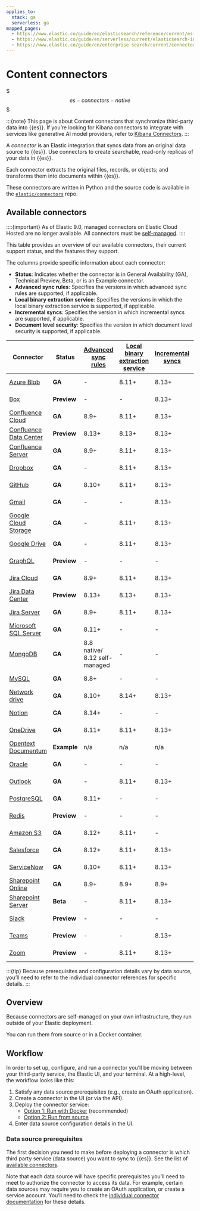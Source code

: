 ```yaml
---
applies_to:
  stack: ga
  serverless: ga
mapped_pages:
  - https://www.elastic.co/guide/en/elasticsearch/reference/current/es-connectors.html
  - https://www.elastic.co/guide/en/serverless/current/elasticsearch-ingest-data-through-integrations-connector-client.html
  - https://www.elastic.co/guide/en/enterprise-search/current/connectors.html
---
```


# Content connectors

$$$es-connectors-native$$$


:::{note}
This page is about Content connectors that synchronize third-party data into {{es}}. If you’re looking for Kibana connectors to integrate with services like generative AI model providers, refer to [Kibana Connectors](docs-content://deploy-manage/manage-connectors.md).
:::

A _connector_ is an Elastic integration that syncs data from an original data source to {{es}}. Use connectors to create searchable, read-only replicas of your data in {{es}}.

Each connector extracts the original files, records, or objects; and transforms them into documents within {{es}}.

These connectors are written in Python and the source code is available in the [`elastic/connectors`](https://github.com/elastic/connectors/tree/main/connectors/sources) repo.

## Available connectors


::::{important}
As of Elastic 9.0, managed connectors on Elastic Cloud Hosted are no longer available. All connectors must be [self-managed](/reference/search-connectors/self-managed-connectors.md).
::::

This table provides an overview of our available connectors, their current support status, and the features they support.

The columns provide specific information about each connector:

- **Status**: Indicates whether the connector is in General Availability (GA), Technical Preview, Beta, or is an Example connector.
- **Advanced sync rules**: Specifies the versions in which advanced sync rules are supported, if applicable.
- **Local binary extraction service**: Specifies the versions in which the local binary extraction service is supported, if applicable.
- **Incremental syncs**: Specifies the version in which incremental syncs are supported, if applicable.
- **Document level security**: Specifies the version in which document level security is supported, if applicable.

| Connector | Status | [Advanced sync rules](./es-sync-rules#es-sync-rules-advanced) | [Local binary extraction service](./es-connectors-content-extraction.md#es-connectors-content-extraction-local) | [Incremental syncs](./content-syncs#es-connectors-sync-types-incremental) | [Document level security](./document-level-security.md) | Source code |
| ------- | --------------- | -- | -- | -- | -- | -- |
| [Azure Blob](/reference/search-connectors/es-connectors-azure-blob.md) | **GA** | - | 8.11+ | 8.13+ | - | [View code](https://github.com/elastic/connectors/tree/main/connectors/sources/azure_blob_storage.py) |
| [Box](/reference/search-connectors/es-connectors-box.md)  | **Preview** | - | - | 8.13+ | - | [View code](https://github.com/elastic/connectors/tree/main/connectors/sources/box.py) |
| [Confluence Cloud](/reference/search-connectors/es-connectors-confluence.md) | **GA** | 8.9+ | 8.11+ | 8.13+ | 8.10 | [View code](https://github.com/elastic/connectors/tree/main/connectors/sources/confluence.py) |
| [Confluence Data Center](/reference/search-connectors/es-connectors-confluence.md) | **Preview** | 8.13+ | 8.13+ | 8.13+ | 8.14+ | [View code](https://github.com/elastic/connectors/tree/main/connectors/sources/confluence.py) |
| [Confluence Server](/reference/search-connectors/es-connectors-confluence.md)| **GA** | 8.9+ | 8.11+ | 8.13+ | 8.14+ | [View code](https://github.com/elastic/connectors/tree/main/connectors/sources/confluence.py) |
| [Dropbox](/reference/search-connectors/es-connectors-dropbox.md)| **GA** | - | 8.11+ | 8.13+ | 8.12+ | [View code](https://github.com/elastic/connectors/tree/main/connectors/sources/dropbox.py) |
| [GitHub](/reference/search-connectors/es-connectors-github.md)| **GA** | 8.10+ | 8.11+ | 8.13+ | 8.12+ | [View code](https://github.com/elastic/connectors/tree/main/connectors/sources/github.py) |
| [Gmail](/reference/search-connectors/es-connectors-gmail.md)| **GA** | - | - | 8.13+ | 8.10+ | [View code](https://github.com/elastic/connectors/tree/main/connectors/sources/gmail.py) |
| [Google Cloud Storage](/reference/search-connectors/es-connectors-google-cloud.md)| **GA** | - | 8.11+ | 8.13+ | - | [View code](https://github.com/elastic/connectors/tree/main/connectors/sources/google_cloud_storage.py) |
| [Google Drive](/reference/search-connectors/es-connectors-google-drive.md)| **GA** | - | 8.11+ | 8.13+ | 8.10+ | [View code](https://github.com/elastic/connectors/tree/main/connectors/sources/google_drive.py) |
| [GraphQL](/reference/search-connectors/es-connectors-graphql.md)| **Preview** | - | - | - | - | [View code](https://github.com/elastic/connectors/tree/main/connectors/sources/graphql.py) |
| [Jira Cloud](/reference/search-connectors/es-connectors-jira.md)| **GA** | 8.9+ | 8.11+ | 8.13+ | 8.10+ | [View code](https://github.com/elastic/connectors/tree/main/connectors/sources/jira.py) |
| [Jira Data Center](/reference/search-connectors/es-connectors-jira.md)| **Preview** | 8.13+ | 8.13+ | 8.13+ | 8.13+*| [View code](https://github.com/elastic/connectors/tree/main/connectors/sources/jira.py) |
| [Jira Server](/reference/search-connectors/es-connectors-jira.md)| **GA** | 8.9+ | 8.11+ | 8.13+ | - | [View code](https://github.com/elastic/connectors/tree/main/connectors/sources/jira.py) |
| [Microsoft SQL Server](/reference/search-connectors/es-connectors-ms-sql.md)| **GA** | 8.11+ | - | - | - | [View code](https://github.com/elastic/connectors/tree/main/connectors/sources/mssql.py) |
| [MongoDB](/reference/search-connectors/es-connectors-mongodb.md)| **GA** | 8.8 native/ 8.12 self-managed | - | - | - | [View code](https://github.com/elastic/connectors/tree/main/connectors/sources/mongo.py) |
| [MySQL](/reference/search-connectors/es-connectors-mysql.md)| **GA** | 8.8+ | - | - | - | [View code](https://github.com/elastic/connectors/tree/main/connectors/sources/mysql.py) |
| [Network drive](/reference/search-connectors/es-connectors-network-drive.md)| **GA** | 8.10+ | 8.14+ | 8.13+ | 8.11+ | [View code](https://github.com/elastic/connectors/tree/main/connectors/sources/network_drive.py) |
| [Notion](/reference/search-connectors/es-connectors-notion.md)| **GA** | 8.14+ | - | - | - | [View code](https://github.com/elastic/connectors/tree/main/connectors/sources/notion.py) |
| [OneDrive](/reference/search-connectors/es-connectors-onedrive.md)| **GA** | 8.11+ | 8.11+ | 8.13+ | 8.11+ | [View code](https://github.com/elastic/connectors/tree/main/connectors/sources/onedrive.py) |
| [Opentext Documentum](/reference/search-connectors/es-connectors-opentext.md)| **Example** | n/a | n/a | n/a | - | [View code](https://github.com/elastic/connectors/tree/main/connectors/sources/opentext_documentum.py) |
| [Oracle](/reference/search-connectors/es-connectors-oracle.md)| **GA** | - | - | - | - | [View code](https://github.com/elastic/connectors/tree/main/connectors/sources/oracle.py) |
| [Outlook](/reference/search-connectors/es-connectors-outlook.md)| **GA** | - | 8.11+ | 8.13+ | 8.14+ | [View code](https://github.com/elastic/connectors/tree/main/connectors/sources/outlook.py) |
| [PostgreSQL](/reference/search-connectors/es-connectors-postgresql.md)| **GA** | 8.11+ | - | - | - | [View code](https://github.com/elastic/connectors/tree/main/connectors/sources/postgresql.py) |
| [Redis](/reference/search-connectors/es-connectors-redis.md)| **Preview** | - | - | - | - | [View code](https://github.com/elastic/connectors/tree/main/connectors/sources/redis.py) |
| [Amazon S3](/reference/search-connectors/es-connectors-s3.md)| **GA** | 8.12+ | 8.11+ | - | - |[View code](https://github.com/elastic/connectors/tree/main/connectors/sources/s3.py) |
| [Salesforce](/reference/search-connectors/es-connectors-salesforce.md)| **GA** | 8.12+ | 8.11+ | 8.13+ | 8.13+ | [View code](https://github.com/elastic/connectors/tree/main/connectors/sources/salesforce.py) |
| [ServiceNow](/reference/search-connectors/es-connectors-servicenow.md)| **GA** | 8.10+ | 8.11+ | 8.13+ | 8.13+ | [View code](https://github.com/elastic/connectors/tree/main/connectors/sources/servicenow.py) |
| [Sharepoint Online](/reference/search-connectors/es-connectors-sharepoint-online.md)| **GA** | 8.9+ | 8.9+ | 8.9+ | 8.9+ |[View code](https://github.com/elastic/connectors/tree/main/connectors/sources/sharepoint_online.py) |
| [Sharepoint Server](/reference/search-connectors/es-connectors-sharepoint.md)| **Beta** | - | 8.11+ | 8.13+ | 8.15+ |[View code](https://github.com/elastic/connectors/tree/main/connectors/sources/sharepoint_server.py) |
| [Slack](/reference/search-connectors/es-connectors-slack.md)| **Preview** | - | - | - | - | [View code](https://github.com/elastic/connectors/tree/main/connectors/sources/slack.py) |
| [Teams](/reference/search-connectors/es-connectors-teams.md)| **Preview** | - | - | 8.13+ | - | [View code](https://github.com/elastic/connectors/tree/main/connectors/sources/teams.py) |
| [Zoom](/reference/search-connectors/es-connectors-zoom.md)| **Preview** | - | 8.11+ | 8.13+ | - | [View code](https://github.com/elastic/connectors/tree/main/connectors/sources/zoom.py) |

:::{tip}
Because prerequisites and configuration details vary by data source, you’ll need to refer to the individual connector references for specific details.
:::

## Overview

Because connectors are self-managed on your own infrastructure, they run outside of your Elastic deployment.

You can run them from source or in a Docker container.

## Workflow

In order to set up, configure, and run a connector you’ll be moving between your third-party service, the Elastic UI, and your terminal. At a high-level, the workflow looks like this:

1. Satisfy any data source prerequisites (e.g., create an OAuth application).
2. Create a connector in the UI (or via the API).
3. Deploy the connector service:
    - [Option 1: Run with Docker](es-connectors-run-from-docker.md) (recommended)
    - [Option 2: Run from source](es-connectors-run-from-source.md)
4. Enter data source configuration details in the UI.

### Data source prerequisites

The first decision you need to make before deploying a connector is which third party service (data source) you want to sync to {{es}}. See the list of [available connectors](#available-connectors).

Note that each data source will have specific prerequisites you’ll need to meet to authorize the connector to access its data. For example, certain data sources may require you to create an OAuth application, or create a service account. You’ll need to check the [individual connector documentation](connector-reference.md) for these details.